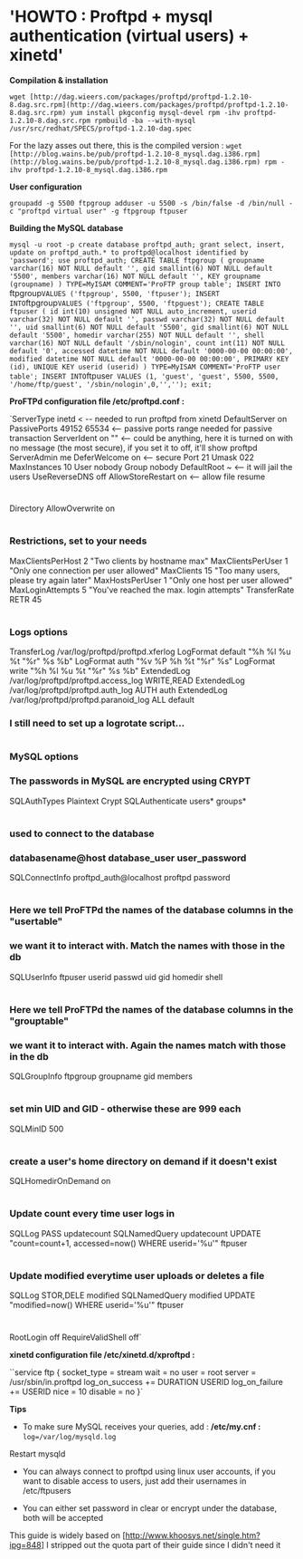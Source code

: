 # 'HOWTO : Proftpd + mysql authentication (virtual users) + xinetd'

**Compilation & installation**

`wget [http://dag.wieers.com/packages/proftpd/proftpd-1.2.10-8.dag.src.rpm](http://dag.wieers.com/packages/proftpd/proftpd-1.2.10-8.dag.src.rpm)
yum install pkgconfig mysql-devel
rpm -ihv proftpd-1.2.10-8.dag.src.rpm
rpmbuild -ba --with-mysql /usr/src/redhat/SPECS/proftpd-1.2.10-dag.spec`

<!-- more -->

For the lazy asses out there, this is the compiled version : 
`wget [http://blog.wains.be/pub/proftpd-1.2.10-8_mysql.dag.i386.rpm](http://blog.wains.be/pub/proftpd-1.2.10-8_mysql.dag.i386.rpm)
rpm -ihv proftpd-1.2.10-8_mysql.dag.i386.rpm`

**User configuration**

`groupadd -g 5500 ftpgroup
adduser -u 5500 -s /bin/false -d /bin/null -c "proftpd virtual user" -g ftpgroup ftpuser`

**Building the MySQL database**

`mysql -u root -p
create database proftpd_auth;
grant select, insert, update on proftpd_auth.* to proftpd@localhost identified by 'password';
use proftpd_auth;
CREATE TABLE ftpgroup (
groupname varchar(16) NOT NULL default '',
gid smallint(6) NOT NULL default '5500',
members varchar(16) NOT NULL default '',
KEY groupname (groupname)
) TYPE=MyISAM COMMENT='ProFTP group table';
INSERT INTO `ftpgroup` VALUES ('ftpgroup', 5500, 'ftpuser');
INSERT INTO `ftpgroup` VALUES ('ftpgroup', 5500, 'ftpguest');
CREATE TABLE ftpuser (
id int(10) unsigned NOT NULL auto_increment,
userid varchar(32) NOT NULL default '',
passwd varchar(32) NOT NULL default '',
uid smallint(6) NOT NULL default '5500',
gid smallint(6) NOT NULL default '5500',
homedir varchar(255) NOT NULL default '',
shell varchar(16) NOT NULL default '/sbin/nologin',
count int(11) NOT NULL default '0',
accessed datetime NOT NULL default '0000-00-00 00:00:00',
modified datetime NOT NULL default '0000-00-00 00:00:00',
PRIMARY KEY (id),
UNIQUE KEY userid (userid)
) TYPE=MyISAM COMMENT='ProFTP user table';
INSERT INTO `ftpuser` VALUES (1, 'guest', 'guest', 5500, 5500, '/home/ftp/guest', '/sbin/nologin',0,'','');
exit;`

**ProFTPd configuration file /etc/proftpd.conf :**

`ServerType inetd < -- needed to run proftpd from xinetd
DefaultServer on
PassivePorts 49152 65534 <-- passive ports range needed for passive transaction 
ServerIdent on "" <-- could be anything, here it is turned on with no message (the most secure), if you set it to off, it'll show proftpd
ServerAdmin me
DeferWelcome on <-- secure
Port 21
Umask 022
MaxInstances 10
User      nobody
Group     nobody
DefaultRoot ~ <-- it will jail the users
UseReverseDNS off
AllowStoreRestart       on <-- allow file resume 
#
Directory
AllowOverwrite on
#
### Restrictions, set to your needs
MaxClientsPerHost   2 "Two clients by hostname max"
MaxClientsPerUser   1 "Only one connection per user allowed"
MaxClients   15 "Too many users, please try again later"
MaxHostsPerUser   1 "Only one host per user allowed"
MaxLoginAttempts   5 "You've reached the max. login attempts"
TransferRate RETR   45
#
### Logs options
TransferLog                     /var/log/proftpd/proftpd.xferlog
LogFormat            default "%h %l %u %t "%r" %s %b"
LogFormat            auth    "%v %P %h %t "%r" %s"
LogFormat            write   "%h %l %u %t "%r" %s %b"
ExtendedLog                     /var/log/proftpd/proftpd.access_log    WRITE,READ
ExtendedLog                     /var/log/proftpd/proftpd.auth_log      AUTH auth
ExtendedLog                     /var/log/proftpd/proftpd.paranoid_log  ALL default
### I still need to set up a logrotate script...
#
### MySQL options
### The passwords in MySQL are encrypted using CRYPT
SQLAuthTypes            Plaintext Crypt
SQLAuthenticate         users* groups*
#
### used to connect to the database
### databasename@host database_user user_password
SQLConnectInfo  proftpd_auth@localhost proftpd password
#
### Here we tell ProFTPd the names of the database columns in the "usertable"
### we want it to interact with. Match the names with those in the db
SQLUserInfo     ftpuser userid passwd uid gid homedir shell
#
### Here we tell ProFTPd the names of the database columns in the "grouptable"
### we want it to interact with. Again the names match with those in the db
SQLGroupInfo    ftpgroup groupname gid members
#
### set min UID and GID - otherwise these are 999 each
SQLMinID        500
#
### create a user's home directory on demand if it doesn't exist
SQLHomedirOnDemand on
#
### Update count every time user logs in
SQLLog PASS updatecount
SQLNamedQuery updatecount UPDATE "count=count+1, accessed=now() WHERE userid='%u'" ftpuser
#
### Update modified everytime user uploads or deletes a file
SQLLog  STOR,DELE modified
SQLNamedQuery modified UPDATE "modified=now() WHERE userid='%u'" ftpuser
#
RootLogin off
RequireValidShell off`

**xinetd configuration file /etc/xinetd.d/xproftpd :**

``service ftp
{
        socket_type             = stream
        wait                    = no
        user                    = root
        server                  = /usr/sbin/in.proftpd
        log_on_success          += DURATION USERID
        log_on_failure          += USERID
        nice                    = 10
        disable                 = no
}`

**Tips**

- To make sure MySQL receives your queries, add :
**/etc/my.cnf :**
`log=/var/log/mysqld.log` 

Restart mysqld

- You can always connect to proftpd using linux user accounts, if you want to disable access to users, just add their usernames in /etc/ftpusers

- You can either set password in clear or encrypt under the database, both will be accepted

This guide is widely based on [http://www.khoosys.net/single.htm?ipg=848]
I stripped out the quota part of their guide since I didn't need it
